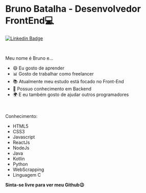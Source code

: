 # Bruno Batalha - Desenvolvedor FrontEnd💻

[![Linkedin Badge](https://img.shields.io/badge/-LinkedIn-blue?style=flat-square&logo=Linkedin&logoColor=white&link=https://www.linkedin.com/in/bruno-batalha-/)](https://www.linkedin.com/in/bruno-batalha-/)

<br>

Meu nome é Bruno e...

 - 😄 Eu gosto de aprender
 - 📊 Gosto de trabalhar como freelancer
 - 📚 Atualmente meu estudo está focado no Front-End
 - 🧠 Possuo conhecimento em Backend
 - 🌍 E eu também gosto de ajudar outros programadores

<br>

Conhecimento:
- HTML5
- CSS3
- Javascript
- ReactJs
- NodeJs
- Java
- Kotlin
- Python
- WebScrapping
- Linguagem C

**Sinta-se livre para ver meu Github😉**
